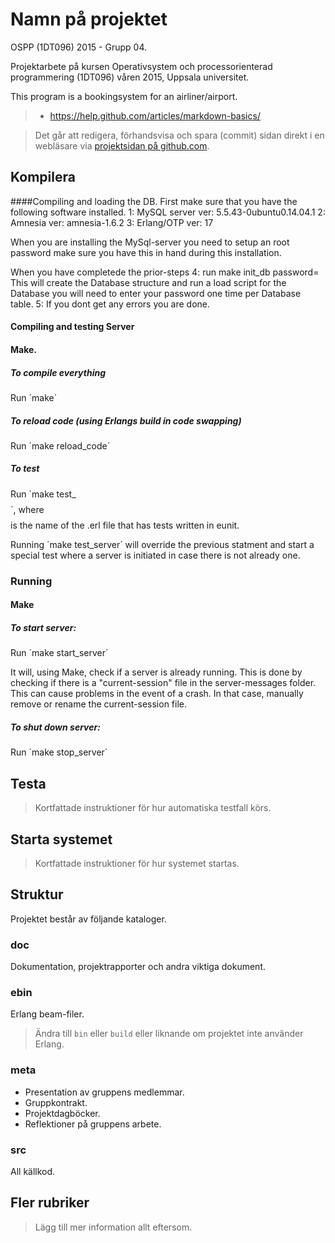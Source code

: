 # Namn på projektet

OSPP (1DT096) 2015 - Grupp 04.

Projektarbete på kursen Operativsystem och processorienterad
programmering (1DT096) våren 2015, Uppsala universitet.

This program is a bookingsystem for an airliner/airport.
> - https://help.github.com/articles/markdown-basics/

> Det går att redigera, förhandsvisa och spara (commit) sidan direkt i
> en webläsare via [projektsidan på github.com](./README.md).

## Kompilera

####Compiling and loading the DB.
First make sure that you have the following software installed.
1: MySQL server ver: 5.5.43-0ubuntu0.14.04.1
2: Amnesia ver: amnesia-1.6.2
3: Erlang/OTP ver: 17

When you are installing the MySql-server you need to setup an root password make sure you have this in hand during this installation.

When you have completede the prior-steps
4: run make init_db password=<your SQL rootPassword>
   This will create the Database structure and run a load script for the Database you will need to enter your password one time per Database table.
5: If you dont get any errors you are done.
 
#### Compiling and testing Server

#### Make.

##### To compile everything

Run ´make´

##### To reload code (using Erlangs build in code swapping)

Run ´make reload_code´

##### To test

Run ´make test_$$$$´, where $$$$ is the name of the .erl file that has tests written in eunit.

Running ´make test_server´ will override the previous statment and start a special test where a server is initiated in case there is not already one. 

### Running

#### Make

##### To start server:

Run ´make start_server´

It will, using Make, check if a server is already running. This is done by checking if there is a "current-session" file in the server-messages folder. This can cause problems in the event of a crash. In that case, manually remove or rename the current-session file.

##### To shut down server:

Run ´make stop_server´

## Testa

> Kortfattade instruktioner för hur automatiska testfall körs.

## Starta systemet

> Kortfattade instruktioner för hur systemet startas.

## Struktur

Projektet består av följande kataloger.

### doc

Dokumentation, projektrapporter och andra viktiga dokument.

### ebin

Erlang beam-filer.

> Ändra till `bin` eller `build` eller liknande om projektet inte
> använder Erlang.

### meta

- Presentation av gruppens medlemmar.
- Gruppkontrakt.
- Projektdagböcker.
- Reflektioner på gruppens arbete.

### src

All källkod.

## Fler rubriker

> Lägg till mer information allt eftersom.
